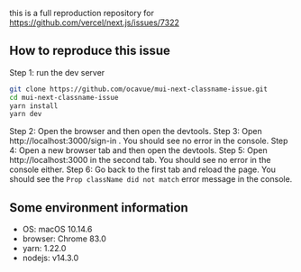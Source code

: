 
this is a full reproduction repository for https://github.com/vercel/next.js/issues/7322

## How to reproduce this issue

Step 1: run the dev server

```bash
git clone https://github.com/ocavue/mui-next-classname-issue.git
cd mui-next-classname-issue
yarn install
yarn dev
```

Step 2: Open the browser and then open the devtools.
Step 3: Open http://localhost:3000/sign-in . You should see no error in the console.
Step 4: Open a new browser tab and then open the devtools.
Step 5: Open http://localhost:3000 in the second tab. You should see no error in the console either.
Step 6: Go back to the first tab and reload the page. You should see the `Prop className did not match` error message in the console.


## Some environment information

- OS: macOS 10.14.6
- browser: Chrome 83.0
- yarn: 1.22.0
- nodejs: v14.3.0
